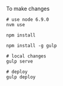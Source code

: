To make changes

```
# use node 6.9.0
nvm use

npm install

npm install -g gulp

# local changes
gulp serve

# deploy
gulp deploy
```
